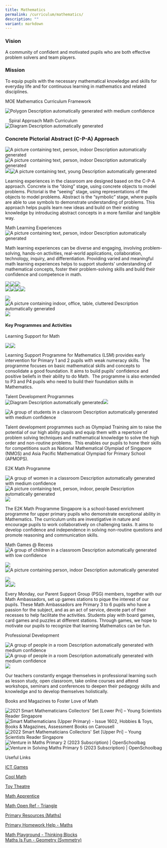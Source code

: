 ```yaml
---
title: Mathematics
permalink: /curriculum/mathematics/
description: ""
variant: markdown
---
```

### Vision

A community of confident and motivated pupils who are both effective problem solvers and team players.

### Mission

To equip pupils with the necessary mathematical knowledge and skills for everyday life and for continuous learning in mathematics and related disciplines.

  
  

MOE Mathematics Curriculum Framework

![Polygon
Description automatically generated with medium confidence](https://lh6.googleusercontent.com/fG-ZKT-PqBcTDBnxjpOk_FdyzqnNR07SlEjWtbr7DvvIFi6CmdOeZr--A6maKuSn_pIyWLzrrtIj7ZFtHSMGlmR8CKGeTJ-j2mDxh229KN-mdI0wecgI9Y6Pk7CEK_veF-LCCdPvz1J8Bjfn9aqLiA)

  
  

  
  
  

   Spiral Approach Math Curriculum![Diagram
Description automatically generated](https://lh3.googleusercontent.com/ZPG8u9r-Ive7UTfHDbIUrQkQaXPSH_vc75Z7v25ysmZQzon1J_lzrJe_A7-_nJodxveF9bQsxtnQmNqFbTg74sj3M4VXkMcmCZHyYyT-vTI4pqEv4Kg39EGQzlf3V1XDHnNr56nwbeBSby61ozn7wA)

  
  
  
  
  
  
  
  
  
  
  
  
  
  
  
  

### Concrete Pictorial Abstract (C-P-A) Approach

  
![A picture containing text, person, indoor
Description automatically generated](https://lh5.googleusercontent.com/zqOoHI5EM11xUpwdW5b3yfKZ3xOG8FJksXyBqh7MAfazKrB6ptjRQaivN390KoC2PqhNNaGx6RL59zrG4CCtKftkKNMsD3Qu8jfnkbLZg1hMiWfj8hZKJJPpuwUr8gr-ikA-84rsG1tmtzezjqYdxA)![A picture containing text, person, indoor
Description automatically generated](https://lh5.googleusercontent.com/zqOoHI5EM11xUpwdW5b3yfKZ3xOG8FJksXyBqh7MAfazKrB6ptjRQaivN390KoC2PqhNNaGx6RL59zrG4CCtKftkKNMsD3Qu8jfnkbLZg1hMiWfj8hZKJJPpuwUr8gr-ikA-84rsG1tmtzezjqYdxA)![](https://lh6.googleusercontent.com/1YTS064xOPalF-L0ogTI_vLg06AlF9gBcxzCM7fFeK41G_Q8ALF6z2mn2h0QNnywszeSGFu7FmfX5yiQhEwgigPIXcDbgvdk7zOqCNtfbanMvt9hpzyAyDeyyl5G-EshzFMkX1AUGWMAviZP2xvF3g)![A picture containing text, young
Description automatically generated](https://lh3.googleusercontent.com/vT1FQRpsy4isMRwPWT0M1SdEn3LYhJls2sMEiVFnH4LNrZSu_WtXfR3iVQrSETxjH0gC9n-JuqnZ8IqYftptWmW6F-SAv1D1LI_GurYrikBEwWiGcdLFAndgEWjrr14KA8gAWYiPcoOZF8qUacHwrQ)  
  
  

Learning experiences in the classroom are designed based on the C-P-A approach. Concrete is the “doing” stage, using concrete objects to model problems. Pictorial is the “seeing” stage, using representations of the objects to model problems. Abstract is the “symbolic” stage, where pupils are able to use symbols to demonstrate understanding of problems. This approach helps pupils learn new ideas and build on their existing knowledge by introducing abstract concepts in a more familiar and tangible way. 

Math Learning Experiences![A picture containing text, person, indoor
Description automatically generated](https://lh5.googleusercontent.com/zqOoHI5EM11xUpwdW5b3yfKZ3xOG8FJksXyBqh7MAfazKrB6ptjRQaivN390KoC2PqhNNaGx6RL59zrG4CCtKftkKNMsD3Qu8jfnkbLZg1hMiWfj8hZKJJPpuwUr8gr-ikA-84rsG1tmtzezjqYdxA)

Math learning experiences can be diverse and engaging, involving problem-solving, hands-on activities, real-world applications, collaboration, technology, inquiry, and differentiation. Providing varied and meaningful math learning experiences helps to support students' understanding of mathematical concepts, foster their problem-solving skills and build their confidence and competence in math.

  
![](https://lh5.googleusercontent.com/R9-y-8vJ2WELP68RJ--DLhcERDmWwx9vGeOjoOQ1LEhG-zyhytXyO-Q4OX7y-EHaxB3T2VV1YMYFbEw-Lyz8P473Ph_cbkBUhapSqdnuZCaS4T5uG5uf-Cd1QpsY64ehmDVyYRr_B3cTxnTxCaw6DQ)![](https://lh5.googleusercontent.com/CR6_mwcr3rMQRdTYPzKYEBnL5v50uHGL8EFe2vDnPHdNeiDA4mHftVZd8G_s277QJ-csqgQeLcU79HnHzUjBbFrjpkx2_AkLZoGcabfA1OE1-RDLSwC9E6Y-hPpeoS6QRqPbT36ZuM-RL3q3o4wQkA)![](https://lh6.googleusercontent.com/vhMmjMWfjglu6qKL96i5rAPLktGUE5uFZFOMEtLs6_BlkuZY17iaPtmD1u8nrJlamiAql0Agxa7AgDCvtVT7rMBq1PdNTIULiNVHhIByS2YaE5MfJjcKvliaFfH2dys7vqJblla-d0hrUzLzLQOxwg)  
![](https://lh3.googleusercontent.com/tdRGSkH-11gqTgQxI2Ual9ZHQviCS3yN0SXTnnXd8Tgl5Vu2jRKzwlRYdfLqrJoLXg5YOcVNAYlJuUlzWt2kdWKUqE70smKH06Xh1703FYWwAtttOEH2nriYJytt29-Ys12PSKxLS6-5gvn0lfRdJA)![](https://lh3.googleusercontent.com/_ca2eGve7i2II66WOErs4qMeHG3YVojIVi0G_VVb7IVyJGHAd6AtNOtibDTuWM_Y-wUlfo6wlSqe2kwmMF2CzWlx2qW_sOvGgluHwv_uuWT7DjWLD53UfZBgRHD8PD9T9c0ZC6LaoVbbZh16cWxPaA)![](https://lh6.googleusercontent.com/s5vbfBXZzBbj0fpkDk9q-MBV4ywrR3Gs4nLl6Kb1xOR6YLELkl1lGA7f6fJ1s9cjdRbAwIa5TGv0tYbhX8HfDpp5VoRg8XP6-xJY2Bzrf3tlnH1xVl_ZjbLRX-7yQDiWNhfaXTsk7iZqisLPr-sKHA)![](https://lh5.googleusercontent.com/8tAjO7fXPrXwaBhu2WmZJmnCqRRLOlZk9nt4ekcuU6VBGVcRnJiwOaPoJ9t4VN6PflKLgWb7zSLQ8hA5U-7MGBRTaDBgaT1IkmG65OTHv3XCY2fmKat4FHNA-dJ9RLh92Ys0EFAQZAsFxnzbk2R3Qg)  
  
  
  
  
  
  
  
  
![](https://lh4.googleusercontent.com/Muje02Qz7Iy0SF8flbiD1DFNm7wUQXHYPnQBNLWDA4IrBjFpGWkS8baUqntLcscdw6C1ZnRmZtYK3LqB3KlrgLi-QtSqkH1azrv289TmLCZ0CAzRPG88N4LYNn-B1_5cILpcJ0eCJDuYjpij4ESLSQ)  
![A picture containing indoor, office, table, cluttered
Description automatically generated](https://lh3.googleusercontent.com/vdbit0jQF3qhBIRVwugDvSGlHD-20WzmB3Waw36SMrw7sBFSKC-DXzpU3nsMqcXug9WK1E8gdsG3Ei6l3XbibyPZPmsQY5sj-I3mA5vZD62KiwOYpJuq5RQL5AnvjnC2Y9zKLiHNiPljSPvyqRLFsw)![](https://lh4.googleusercontent.com/5th-1ge5xQ0gDTnNsR5AKtRdfRAhZRZa7jBwhNTQoUzQVxdCkFTgDFelZ199hzNZhIBDx8k4Zr9gWWacJHSwFqNypbsd6liENwxVDIlgEM5PGVfNyAJ4HhxEsYANm9XpyEjXbytzpzmFH595EaMQ5A)  
  
  
  
  
  
  

#### Key Programmes and Activities

Learning Support for Math

  
![](https://lh4.googleusercontent.com/KtXnWdCvXyxCsF5o5KLaU_AoUQcbAzCAYvqoxCF39XGImn93LHn968t9oaq7aWA85a7s39QKmgDzBY4Xex-yOFIFAdvcy4NWn5adl0sL35Zln69rHhZjUeVsGkCNV3FfjEkO5itjzjx5CHLI92GrgA)![](https://lh3.googleusercontent.com/vwlwI3G1EliJiEIbcjwOTXJJr-uAhPpi37LW8V1Bt__pH049m38TeyMjftRKUIOaXDiwjzhAX-fX6iec5_yK1WVuBebKFsNhyBjXoGU6BmNKCn_FYRdhWDfakuFVoNXnIp6t4U-GGlek4dRKBltxKg)  
  
  
  

Learning Support Programme for Mathematics (LSM) provides early intervention for Primary 1 and 2 pupils with weak numeracy skills.  The programme focuses on basic mathematical skills and concepts to consolidate a good foundation. It aims to build pupils’ confidence and positive beliefs in their ability to do Math.  The programme is also extended to P3 and P4 pupils who need to build their foundation skills in Mathematics.

Talent Development Programmes![Diagram
Description automatically generated](https://lh3.googleusercontent.com/OuRZGCdChfE9Bl1PJxQXsPT9eXkW1trCqXX7FPGMN3ChIcCTA6U_SsvPYTEQZrbwjYUSD62XeTPffMdsUGc84SiH3sEh_dDtwHh8IzYL5tw_1iB2ekNjheUGI2Ia1cqx03wsy_bMPftbqdLYrahDGA)![](https://lh3.googleusercontent.com/ar6F3nBMyhYnLHhf4vvaYLTtBOXFpdeYnL-KEtiDy182kXHIRTOenpqpnKWXosGf4TSH5XHLWcTwY-z5NiPUVhjO_aWnrZU-6nCUjXtgd9gMynBDFs0Qmc2PzyNzLxShzLGpXIgjuZIKo9DHPNGWng)

![A group of students in a classroom
Description automatically generated with medium confidence](https://lh3.googleusercontent.com/i--Gf2AnOEGOKv2I2l9megWnIGZZWocR6cHc47OZb7Me4FW_ewI3QHcr9xgRYTB6I6rnZ9p6Z4V93ZmbUs6Dfbiy1UXsl-BJ1Xf8JcE2KeJ8sOO_8oXYSu-M5d1AcwetubTvRu1bVf9tok7Ej03hEg)

Talent development programmes such as Olympiad Training aim to raise the potential of our high ability pupils and equip them with a repertoire of problem solving techniques and mathematical knowledge to solve the high order and non-routine problems.  This enables our pupils to hone their skills for competitions such as National Mathematical Olympiad of Singapore (NMOS) and Asia Pacific Mathematical Olympiad for Primary School (APMOPS).

  

E2K Math Programme

  
![A group of women in a classroom
Description automatically generated with medium confidence](https://lh4.googleusercontent.com/VAYIBPq-vODByTk-y7Sx8jTtu7ZRvn1YNc1Ll2iIaMqtJItArEU0GepX0ebJF2DfOVaQNnevJ3KQLadRRXESWk4Pq_UE5Lg5TArTdY1uk6ynvrfbbX24D5aO-hKhl70ww4rtKM2wOBNTbgUN5SNxTA)![A picture containing text, person, indoor, people
Description automatically generated](https://lh3.googleusercontent.com/QOKPs81uBktO3mJL1aoqW53gnahTgECQDbofO8uDUs2J30fQzX10BkNV0Yxb6zLZFN-ggPBuDYe8BVZw6jkO_5e8N3GpWpxifIxkrYrgr0AMQHq-1lHRn-pYUGuoldnsTSrbYLlQpLI3rJbZ5u2byg)![](https://lh6.googleusercontent.com/Yum88hXrBm5eF_h6QTQjXXriuhziFLswJpBjXzH2nY9o8uuQLUrQ3KSQdzE6kGwJRXIoXQJYH2HmJijGMoXHioO1rvINdSgMOl3oEhjLQ3AKBewoKQDmINb2xsLicQiLfsnO9LiI7p3WylVfx5UIbQ)  
  
  
  

The E2K Math Programme Singapore is a school-based enrichment programme for upper primary pupils who demonstrate exceptional ability in Mathematics. The curriculum units are investigative in nature and encourage pupils to work collaboratively on challenging tasks. It aims to develop confidence and independence in solving non-routine questions and promote reasoning and communication skills.

Math Games @ Recess![A group of children in a classroom
Description automatically generated with low confidence](https://lh3.googleusercontent.com/Bwc-ScYYE0FrAIXDA2MTH5FwxTqwGaozVMiaR7ru6kpxfx-Q2d546rMZMl9VaNa3NSwZ4MTsbrXJC87-eoOfBxqNyyO-0nADqp6N3VV3MlU9wh9fUDbYS7UHFrTX-OyZSsJAs5_N8XDuZ9Q3dmUIkQ)

  
![](https://lh3.googleusercontent.com/8sq9S6ryemjPKhT0qtyMI0u-PJhr4K5Wus07WKSDBWjeS-LRJ7ks5cvXYOYPP68ZeRfTPKZpwGVzg1kZRQwOBAbQFRcP31ReUOE79tjX9NcKoLwgi-roF1rUeXWE9XvysWNie6nleuvT_ghwtww7PA)![A picture containing person, indoor
Description automatically generated](https://lh5.googleusercontent.com/mSsV_8P6KqPEveg2nCP0K3fmjVHWICcou7VxJLfDOYORTldsxkO3WWOMkpa7ISBIKrq_P-3iet4SNsg1G6hWH1eaBezWqKUJBaC07LRSkGXhwlP8lw1SccI3AXQI0s1AzLv774pZ1M-TDMgfCzdHAA)  
  
  
![](https://lh4.googleusercontent.com/HBoGCHS3XB6PecbhxN0XGm1YPgbtqGNrmt5avLVLp5GLEDJfzYFN7UAck8EUO6ZYuDVBvElrSPq1ZJosU_6-W5roqze2P6FfdQYsduntpNBf-yUpV3tAsyhaV93grTbnZEUuw2roEwa5STC4lympCw)  
![](https://lh6.googleusercontent.com/xpghRTX31Vgb_7ev_7amUk2TmFzvgG80m4pYfK_hTgRNaAenjJcJqd-VCSgC1bAn_Yb6jQ6gUoNjAiM_ZZlkJv66NEW-HJRRxAMV4TVY-4Y9Sv6TWiHNAT2yP424WsAa8ioNwhf4-_ZlvbMc2CwrSw)![](https://lh3.googleusercontent.com/WtIiF4luzR7oiytxPWG5NRPIXMN0LIU1mKMoDW_diRxFyLp2bZtYqEWgkLpaZ8yJ2qDOS6yMJhFOIoeNHewLWxMx-aVrdUMLVOdkGjGRXy8IW_vdRwQQy8CH6rE70xTz3ReB_ouoO61Sh7onqhDIwg)  
  
  
  

Every Monday, our Parent Support Group (PSG) members, together with our Math Ambassadors, set up games stations to pique the interest of our pupils. These Math Ambassadors are Primary 3 to 6 pupils who have a passion for the subject, and as an act of service, devote part of their recesses to help facilitate the activities. Students play with board games, card games and puzzles at different stations. Through games, we hope to motivate our pupils to recognize that learning Mathematics can be fun.

Professional Development

  
![A group of people in a room
Description automatically generated with medium confidence](https://lh3.googleusercontent.com/Q6GRn5alLXzdyqzscYlemGlE1iA_aXGUxWoJwad9h_6iWxEeqVLCwY8Wv6cofHJK56u85GVsODtuh0vKOSNRJ4md5N0kX2W2AQ9IJjraOdKVUrmNEBHFMFNJckJUcUnaWaviUvxLix9mSs6A2S4tjg)![A group of people in a room
Description automatically generated with medium confidence](https://lh3.googleusercontent.com/Q6GRn5alLXzdyqzscYlemGlE1iA_aXGUxWoJwad9h_6iWxEeqVLCwY8Wv6cofHJK56u85GVsODtuh0vKOSNRJ4md5N0kX2W2AQ9IJjraOdKVUrmNEBHFMFNJckJUcUnaWaviUvxLix9mSs6A2S4tjg)![](https://lh3.googleusercontent.com/78XwQcxuZnot7TFUP3hiHCFRPeLqBD5k8KeICNJ0D_zAz2q8_2XlU2b3V1xUcAvwB0tlImGJeRA-nxYTp5h6ovLaxisb6Wk-dMLfYtqNrM0z-MqTrDEBZiAy4yaNNEYNMmSyX5u2hF1BUaSfzZmnXw)  
  
  
  

Our teachers constantly engage themselves in professional learning such as lesson study, open classroom, take online courses and attend workshops, seminars and conferences to deepen their pedagogy skills and knowledge and to develop themselves holistically. 

Books and Magazines to Foster Love of Math

  
  
  
  
  
![2021 Smart Mathematicians Collectors' Set [Lower Pri] – Young Scientists  Reader Singapore](https://lh6.googleusercontent.com/J699kHAJL9vONb4exjkXAxfgX_dZV93bZFVVmiV-JGUAgh_qhwdjFjKkC7lYXjCPFXn9WBmiZIeoOS0SMCTpg8fku-ZPQMR7HctRE6_aJqHCdGA0U8Xqty-PX7HO4j_YFoz9hVhvFVrWRVs7VQWS9A)![Smart Mathematicians (Upper Primary) - Issue 1602, Hobbies & Toys, Books &  Magazines, Assessment Books on Carousell](https://lh4.googleusercontent.com/grWxdz4QXTmAQ46AqQ_PEcKvwfZohXSqpxCxxZlvuMG-KJCZBkYiEUYum45cHZVpXVRBz-BG72IzZnSOH5NtTIvtwnPfcimGXQN0tu-HRTo2ZKzGl36cnjUgsfPoo561b2IbUPckp4QVfQb_8s2uTA)![2022 Smart Mathematicians Collectors' Set [Upper Pri] – Young Scientists  Reader Singapore](https://lh5.googleusercontent.com/PqXOOXbJKXV7W5T8I9WnYOb5bnqpbHUpXlVAiW7JH3_SqBIk7gP-0B8QsP-4sg1RvfpO7WIhZMb8mhhXR7dIBTSIHz9bJt9IQ9bUcJl6_hyQqEtKzuZn_g0b2BWa80cowQA1MsjoECZ57ktDuIallg)![Venture in Maths Primary 2 (2023 Subscription) | OpenSchoolbag](https://lh3.googleusercontent.com/p5gB_ns7XLqV7jBfYZuImFLkj5cXQOWbjKJrPTIG0blH0fVvxscQYXMHWrD59UGClBzNfjE7-AOZXY_ukpvMbEwzw-D5L2SXdFWC5I1_eVMnZvbynNW9sO1aQLXx5Mse4Ar8TwGvzjhz1jfgZCUDrg)![Venture in Solving Maths Primary 5 (2023 Subscription) | OpenSchoolbag](https://lh4.googleusercontent.com/4F2MoeOtz2kRMMYng-7C3VpqPIYs0xe-IIJZuOEn9IIIlpZ6WROZChFdfaiwDgYCt94T9Wd9FAJwBdW8og-PDab4t8RBcCa6RYCYtRmKJ12Mfg8jYjM-u0mBc7e-rgdeVjl6xZ3rCHi1UgsyhaMy9w)  
  
  
  
  
  
  
  

Useful Links

[ICT Games](http://www.ictgames.com/resources.html)

[Cool Math](http://www.coolmath.com/)

[Toy Theatre](https://toytheater.com/)

[Math Apprentice](http://www.mathapprentice.com/)

[Math Open Ref - Triangle](http://www.mathopenref.com/triangle.html)

[Primary Resources (Maths)](http://www.primaryresources.co.uk/maths/mathsD1.htm)

[Primary Homework Help - Maths](http://www.primaryhomeworkhelp.co.uk/maths/)

[Math Playground - Thinking Blocks  
](http://www.mathplayground.com/thinkingblocks.html)[Maths Is Fun - Geometry (Symmetry)](http://www.mathsisfun.com/geometry/symmetry.html)